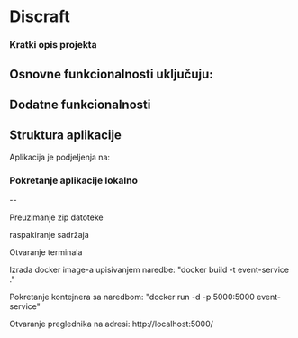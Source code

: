 # Discraft #

### Kratki opis projekta ###

## Osnovne funkcionalnosti uključuju: ##

## Dodatne funkcionalnosti ##

## Struktura aplikacije ##
Aplikacija je podjeljenja na:

### Pokretanje aplikacije lokalno ###
--

Preuzimanje zip datoteke

raspakiranje sadržaja

Otvaranje terminala

Izrada docker image-a upisivanjem naredbe: "docker build -t event-service ."

Pokretanje kontejnera sa naredbom: "docker run -d -p 5000:5000 event-service"

Otvaranje preglednika na adresi: http://localhost:5000/
